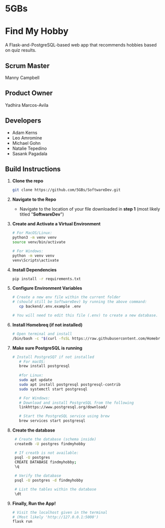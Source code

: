 # 5GBs

# Find My Hobby

A Flask-and-PostgreSQL-based web app that recommends hobbies based on quiz results.

## Scrum Master
Manny Campbell

## Product Owner
Yadhira Marcos-Avila

## Developers
* Adam Kerns
* Leo Amromine
* Michael Gohn
* Natalie Tepedino
* Sasank Pagadala

## Build Instructions

1. **Clone the repo**
   ```bash
   git clone https://github.com/5GBs/SoftwareDev.git
   ```

2. **Navigate to the Repo**

   - Navigate to the location of your file downloaded in **step 1** (most likely titled "**SoftwareDev**")

3. **Create and Activate a Virtual Environment**
    ```bash
    # For MacOS/Linux:
    python3 -m venv venv
    source venv/bin/activate

    # For Windows:
    python -m venv venv
    venv\Scripts\activate
    ```

4. **Install Dependencies**
    ```bash
    pip install -r requirements.txt
    ```

5. **Configure Environment Variables**
    ```bash
    # Create a new env file within the current folder 
    # (should still be SoftwareDev) by running the above command:
       cp backend/.env.example .env

    # You will need to edit this file (.env) to create a new database.
    ```

6. **Install Homebreq (if not installed)**
    ```bash
    # Open terminal and install
   /bin/bash -c "$(curl -fsSL https://raw.githubusercontent.com/Homebrew/install/HEAD/install.sh)"
   ``` 

7. **Make sure PostgreSQL is running**
   ```bash
   # Install PostgreSQ7 if not installed
      # For macOS:
      brew install postgresql
      
      #for Linux:
      sudo apt update
      sudo apt install postgresql postgresql-contrib
      sudo systemctl start postgresql

      # For Windows:
      # Download and install PostgreSQL from the following
      linkhttps://www.postgresql.org/download/
   
      # Start the PostgreSQL service using brew
      brew services start postgresql
      ```

 8. **Create the database**
     ```bash
      # Create the database (schema inside)
      createdb -U postgres findmyhobby

      # If creatb is not available:
      psql -U postgres
      CREATE DATABASE findmyhobby;
      \q
      
      # Verify the database
      psql -U postgres -d findmyhobby

      # List the tables within the database
      \dt
      ```


9. **Finally, Run the App!**
    ```bash
    # Visit the localhost given in the terminal
    # (Most likely 'http://127.0.0.1:5000')
    flask run
    ```

